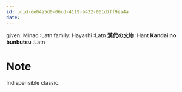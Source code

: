 ```yaml
---
id: uuid-de04a5d0-06cd-4119-b422-061d7ff9ea4a
date: 
---
```


given: Minao :Latn
family: Hayashi :Latn
**漢代の文物** :Hant
**Kandai no bunbutsu** :Latn
# Note
Indispensible classic.